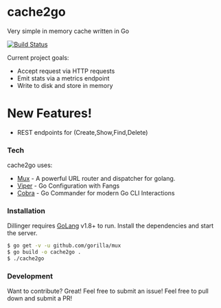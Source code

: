 # cache2go
Very simple in memory cache written in Go

[![Build Status](https://travis-ci.org/hunter32292/cache2go.svg?branch=master)](https://travis-ci.org/hunter32292/cache2go)

Current project goals:
  - Accept request via HTTP requests
  - Emit stats via a metrics endpoint
  - Write to disk and store in memory

# New Features!
  - REST endpoints for (Create,Show,Find,Delete)

### Tech
cache2go uses:

* [Mux](https://github.com/gorilla/mux) - A powerful URL router and dispatcher for golang.
* [Viper](https://github.com/spf13/viper) - Go Configuration with Fangs
* [Cobra](https://github.com/spf13/cobra) - Go Commander for modern Go CLI Interactions

### Installation
Dillinger requires [GoLang](https://golang.org/) v1.8+ to run.
Install the dependencies and start the server.
```sh
$ go get -v -u github.com/gorilla/mux
$ go build -o cache2go .
$ ./cache2go
```

### Development
Want to contribute? Great!
Feel free to submit an issue!
Feel free to pull down and submit a PR!

